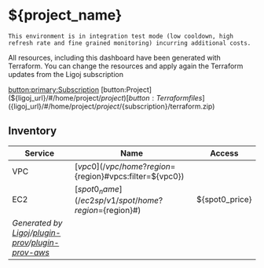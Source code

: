 # ${project_name}

```
This environment is in integration test mode (low cooldown, high refresh rate and fine grained monitoring) incurring additional costs.
```

All resources, including this dashboard have been generated with Terraform. You can change the resources and apply again the Terraform updates from the Ligoj subscription

[button:primary:Subscription](${ligoj_url}/#/home/project/${project}/${subscription})
[button:Project](${ligoj_url}/#/home/project/${project})
[button:Terraform files](${ligoj_url}/#/home/project/${project}/${subscription}/terraform.zip)

## Inventory

| Service                                                                                                                                                               | Name                                                      | Access         |
|-----------------------------------------------------------------------------------------------------------------------------------------------------------------------|-----------------------------------------------------------|----------------|
| VPC                                                                                                                                                                   | [${vpc0}](/vpc/home?region=${region}#vpcs:filter=${vpc0}) |
| EC2                                                                                                                                                                   | [${spot0_name}](/ec2sp/v1/spot/home?region=${region}#)    | ${spot0_price} |
| *Generated by [Ligoj](https://ligoj.github.io/ligoj)/[plugin-prov](https://github.com/ligoj/plugin-prov)/[plugin-prov-aws](https://github.com/ligoj/plugin-prov-aws)* |